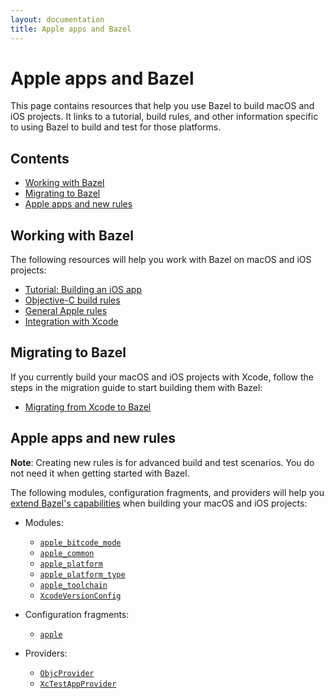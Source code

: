 ```yaml
---
layout: documentation
title: Apple apps and Bazel
---
```


# Apple apps and Bazel

This page contains resources that help you use Bazel to build macOS and iOS
projects. It links to a tutorial, build rules, and other information specific to
using Bazel to build and test for those platforms.

## Contents

- [Working with Bazel](#working-with-bazel)
- [Migrating to Bazel](#migrating-to-bazel)
- [Apple apps and new rules](#apple-apps-and-new-rules)

## Working with Bazel

The following resources will help you work with Bazel on macOS and iOS projects:

*  [Tutorial: Building an iOS app](tutorial/ios-app.html)
*  [Objective-C build rules](https://docs.bazel.build/versions/master/be/objective-c.html)
*  [General Apple rules](https://github.com/bazelbuild/rules_apple)
*  [Integration with Xcode](ide.html)

## Migrating to Bazel

If you currently build your macOS and iOS projects with Xcode, follow the steps
in the migration guide to start building them with Bazel:

*  [Migrating from Xcode to Bazel](migrate-xcode.html)

## Apple apps and new rules

**Note**: Creating new rules is for advanced build and test scenarios.
You do not need it when getting started with Bazel.

The following modules, configuration fragments, and providers will help you
[extend Bazel's capabilities](https://docs.bazel.build/versions/master/skylark/concepts.html)
when building your macOS and iOS projects:

*  Modules:

   *  [`apple_bitcode_mode`](skylark/lib/apple_bitcode_mode.html)
   *  [`apple_common`](skylark/lib/apple_common.html)
   *  [`apple_platform`](skylark/lib/apple_platform.html)
   *  [`apple_platform_type`](skylark/lib/apple_platform_type.html)
   *  [`apple_toolchain`](skylark/lib/apple_toolchain.html)
   *  [`XcodeVersionConfig`](skylark/lib/XcodeVersionConfig.html)

*  Configuration fragments:

   *  [`apple`](skylark/lib/apple.html)

*  Providers:

   *  [`ObjcProvider`](skylark/lib/ObjcProvider.html)
   *  [`XcTestAppProvider`](skylark/lib/XcTestAppProvider.html)
